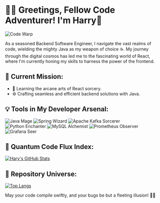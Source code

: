 # 👨‍💻 Greetings, Fellow Code Adventurer! I'm Harry👋

![Code Warp](https://img.shields.io/badge/Code-Warp-blue?style=for-the-badge)

As a seasoned Backend Software Engineer, I navigate the vast realms of code, wielding the mighty Java as my weapon of choice ☕️. My journey through the digital cosmos has led me to the fascinating world of React, where I'm currently honing my skills to harness the power of the frontend.

## 🚀 Current Mission:

- 🌱 Learning the arcane arts of React sorcery.
- ⚙️ Crafting seamless and efficient backend solutions with Java.

## 💡 Tools in My Developer Arsenal:

![Java Mage](https://img.shields.io/badge/Java-Mage-yellow?style=for-the-badge&logo=java)
![Spring Wizard](https://img.shields.io/badge/Spring-Wizard-success?style=for-the-badge&logo=spring)
![Apache Kafka Sorcerer](https://img.shields.io/badge/Apache%20Kafka-Sorcerer-critical?style=for-the-badge&logo=apache-kafka)
![Python Enchanter](https://img.shields.io/badge/Python-Enchanter-blue?style=for-the-badge&logo=python)
![MySQL Alchemist](https://img.shields.io/badge/MySQL-Alchemist-orange?style=for-the-badge&logo=mysql)
![Prometheus Observer](https://img.shields.io/badge/Prometheus-Observer-yellow?style=for-the-badge&logo=prometheus)
![Grafana Seer](https://img.shields.io/badge/Grafana-Seer-blue?style=for-the-badge&logo=grafana)


## 🌌 Quantum Code Flux Index:

[![Hary's GitHub Stats](https://github-readme-stats.vercel.app/api?username=hary-singh&show_icons=true&theme=dark)](https://github.com/hary-singh)

## 🌠 Repository Universe:

[![Top Langs](https://github-readme-stats.vercel.app/api/top-langs/?username=hary-singh&layout=compact&theme=dark)](https://github.com/hary-singh)

May your code compile swiftly, and your bugs be but a fleeting illusion! 🚀✨

<!---
hary-singh/hary-singh is a ✨ special ✨ repository because its `README.md` (this file) appears on your GitHub profile.
You can click the Preview link to take a look at your changes.
--->
